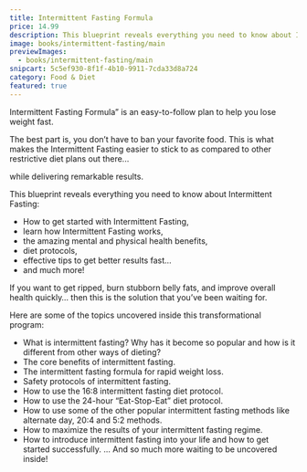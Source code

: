 ```yaml
---
title: Intermittent Fasting Formula
price: 14.99
description: This blueprint reveals everything you need to know about Intermittent Fasting — How to get started with Intermittent Fasting, learn how Intermittent Fasting works, the amazing mental and physical health benefits, diet protocols, effective tips to get better results fast… and much more!
image: books/intermittent-fasting/main
previewImages:
  - books/intermittent-fasting/main
snipcart: 5c5ef930-8f1f-4b10-9911-7cda33d8a724
category: Food & Diet
featured: true
---
```


Intermittent Fasting Formula” is an easy-to-follow plan to help you lose weight fast.

The best part is, you don’t have to ban your favorite food. This is what makes the Intermittent Fasting easier to stick to as compared to other restrictive diet plans out there...

while delivering remarkable results.

This blueprint reveals everything you need to know about Intermittent Fasting:

- How to get started with Intermittent Fasting,
- learn how Intermittent Fasting works,
- the amazing mental and physical health benefits,
- diet protocols,
- effective tips to get better results fast…
- and much more!

If you want to get ripped, burn stubborn belly fats, and improve overall health quickly… then this is the solution that you’ve been waiting for.

Here are some of the topics uncovered inside this transformational program:

- What is intermittent fasting? Why has it become so popular and how is it different from other ways of dieting?
- The core benefits of intermittent fasting.
- The intermittent fasting formula for rapid weight loss.
- Safety protocols of intermittent fasting.
- How to use the 16:8 intermittent fasting diet protocol.
- How to use the 24-hour “Eat-Stop-Eat” diet protocol.
- How to use some of the other popular intermittent fasting methods like alternate day, 20:4 and 5:2 methods.
- How to maximize the results of your intermittent fasting regime.
- How to introduce intermittent fasting into your life and how to get started successfully.
  ... And so much more waiting to be uncovered inside!
